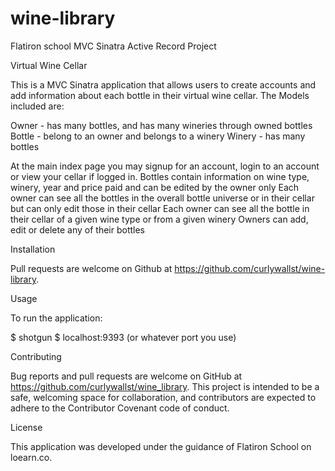 # wine-library
Flatiron school MVC Sinatra Active Record Project

Virtual Wine Cellar

This is a MVC Sinatra application that allows users to create accounts and add information about each bottle in their virtual wine cellar.  The Models included are:

  Owner - has many bottles, and has many wineries through owned bottles
  Bottle - belong to an owner and belongs to a winery
  Winery - has many bottles

At the main index page you may signup for an account, login to an account or view your cellar if logged in.
Bottles contain information on wine type, winery, year and price paid and can be edited by the owner only
Each owner can see all the bottles in the overall bottle universe or in their cellar but can only edit those in their cellar
Each owner can see all the bottle in their cellar of a given wine type or from a given winery
Owners can add, edit or delete any of their bottles

Installation

Pull requests are welcome on Github at https://github.com/curlywallst/wine-library.

Usage

To run the application:

$ shotgun
$ localhost:9393 (or whatever port you use)


Contributing

Bug reports and pull requests are welcome on GitHub at https://github.com/curlywallst/wine_library. This project is intended to be a safe, welcoming space for collaboration, and contributors are expected to adhere to the Contributor Covenant code of conduct.


License

This application was developed under the guidance of Flatiron School on loearn.co.
